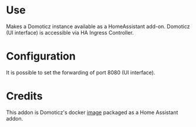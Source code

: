 # Use
Makes a Domoticz instance available as a HomeAssistant add-on. Domoticz (UI interface) is accessible via HA Ingress Controller.

# Configuration
It is possible to set the forwarding of port 8080 (UI interface). 


# Credits
This addon is Domoticz's docker [image](https://hub.docker.com/r/domoticz/domoticz) packaged as a Home Assistant addon.
